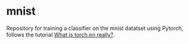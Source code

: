 # mnist

Repository for training a classifier on the mnist datatset using Pytorch, follows the tutorial [What is torch.nn really?](http://localhost:8888/notebooks/pytorch_learning/nn_tutorial.ipynb).

